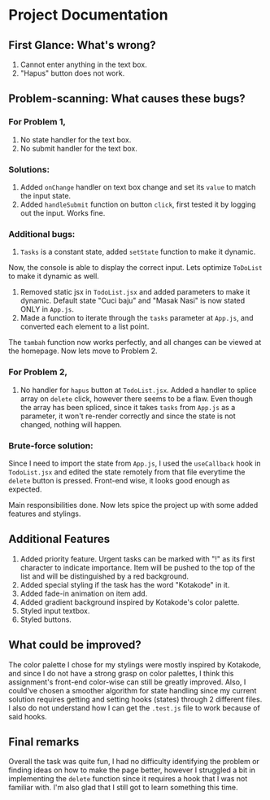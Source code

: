 # Project Documentation

## First Glance: What's wrong?

1. Cannot enter anything in the text box.
2. "Hapus" button does not work.

## Problem-scanning: What causes these bugs?

### For Problem 1,

1. No state handler for the text box. 
2. No submit handler for the text box.

### Solutions:

1. Added ``onChange`` handler on text box change and set its ``value`` to match the input state.
2. Added ``handleSubmit`` function on button ``click``, first tested it by logging out the input. Works fine.

### Additional bugs:

1. ``Tasks`` is a constant state, added ``setState`` function to make it dynamic.

Now, the console is able to display the correct input. Lets optimize ``ToDoList`` to make it dynamic as well.

1. Removed static jsx in ``TodoList.jsx`` and added parameters to make it dynamic. Default state "Cuci baju" and "Masak Nasi" 
is now stated ONLY in ``App.js``.
2. Made a function to iterate through the ``tasks`` parameter at ``App.js``, and converted each element to a list point.

The ``tambah`` function now works perfectly, and all changes can be viewed at the homepage. Now lets move to Problem 2.

### For Problem 2,

1. No handler for ``hapus`` button at ``TodoList.jsx``. Added a handler to splice array on ``delete`` click, however there seems to be a flaw. Even though the array has been spliced, since it takes ``tasks`` from ``App.js`` as a parameter, it won't re-render correctly and since the state is not changed, nothing will happen.

### Brute-force solution:

Since I need to import the state from ``App.js``, I used the ``useCallback`` hook in ``TodoList.jsx`` and edited the state remotely from that file everytime the ``delete`` button is pressed. Front-end wise, it looks good enough as expected.

Main responsibilities done. Now lets spice the project up with some added features and stylings.

## Additional Features

1. Added priority feature. Urgent tasks can be marked with "!" as its first character to indicate importance. Item will be pushed to the top of the list and will be distinguished by a red background.
2. Added special styling if the task has the word "Kotakode" in it.
3. Added fade-in animation on item add.
4. Added gradient background inspired by Kotakode's color palette.
5. Styled input textbox.
6. Styled buttons.

## What could be improved?

The color palette I chose for my stylings were mostly inspired by Kotakode, and since I do not have a strong grasp on color palettes, I think this assignment's front-end color-wise can still be greatly improved. Also, I could've chosen a smoother algorithm for state handling since my current solution requires getting and setting hooks (states) through 2 different files. I also do not understand how I can get the ``.test.js`` file to work because of said hooks.

## Final remarks

Overall the task was quite fun, I had no difficulty identifying the problem or finding ideas on how to make the page better, however I struggled a bit in implementing the ``delete`` function since it requires a hook that I was not familiar with. I'm also glad that I still got to learn something this time.